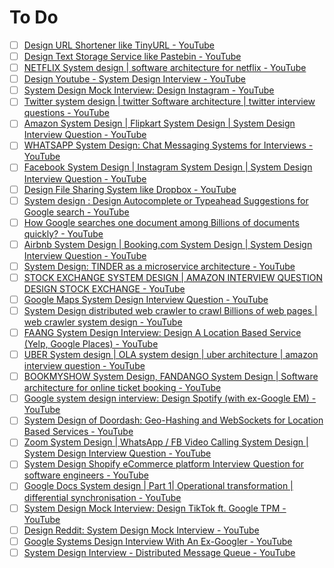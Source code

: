 # To Do
- [ ] [Design URL Shortener like TinyURL - YouTube](https://www.youtube.com/watch?v=fMZMm_0ZhK4)
- [ ] [Design Text Storage Service like Pastebin - YouTube](https://www.youtube.com/watch?v=josjRSBqEBI)
- [ ] [NETFLIX System design | software architecture for netflix - YouTube](https://www.youtube.com/watch?v=psQzyFfsUGU)
- [ ] [Design Youtube - System Design Interview - YouTube](https://www.youtube.com/watch?v=jPKTo1iGQiE)
- [ ] [System Design Mock Interview: Design Instagram - YouTube](https://www.youtube.com/watch?v=VJpfO6KdyWE)
- [ ] [Twitter system design | twitter Software architecture | twitter interview questions - YouTube](https://www.youtube.com/watch?v=wYk0xPP_P_8)
- [ ] [Amazon System Design | Flipkart System Design | System Design Interview Question - YouTube](https://www.youtube.com/watch?v=EpASu_1dUdE)
- [ ] [WHATSAPP System Design: Chat Messaging Systems for Interviews - YouTube](https://www.youtube.com/watch?v=vvhC64hQZMk)
- [ ] [Facebook System Design | Instagram System Design | System Design Interview Question - YouTube](https://www.youtube.com/watch?v=9-hjBGxuiEs)
- [ ] [Design File Sharing System like Dropbox - YouTube](https://www.youtube.com/watch?v=U0xTu6E2CT8)
- [ ] [System design : Design Autocomplete or Typeahead Suggestions for Google search - YouTube](https://www.youtube.com/watch?v=us0qySiUsGU)
- [ ] [How Google searches one document among Billions of documents quickly? - YouTube](https://www.youtube.com/watch?v=CeGtqouT8eA)
- [ ] [Airbnb System Design | Booking.com System Design | System Design Interview Question - YouTube](https://www.youtube.com/watch?v=YyOXt2MEkv4)
- [ ] [System Design: TINDER as a microservice architecture - YouTube](https://www.youtube.com/watch?v=tndzLznxq40)
- [ ] [STOCK EXCHANGE SYSTEM DESIGN | AMAZON INTERVIEW QUESTION DESIGN STOCK EXCHANGE - YouTube](https://www.youtube.com/watch?v=dUMWMZmMsVE)
- [ ] [Google Maps System Design Interview Question - YouTube](https://www.youtube.com/watch?v=jk3yvVfNvds)
- [ ] [System Design distributed web crawler to crawl Billions of web pages | web crawler system design - YouTube](https://www.youtube.com/watch?v=BKZxZwUgL3Y)
- [ ] [FAANG System Design Interview: Design A Location Based Service (Yelp, Google Places) - YouTube](https://www.youtube.com/watch?v=M4lR_Va97cQ&t=831s)
- [ ] [UBER System design | OLA system design | uber architecture | amazon interview question - YouTube](https://www.youtube.com/watch?v=umWABit-wbk)
- [ ] [BOOKMYSHOW System Design, FANDANGO System Design | Software architecture for online ticket booking - YouTube](https://www.youtube.com/watch?v=lBAwJgoO3Ek)
- [ ] [Google system design interview: Design Spotify (with ex-Google EM) - YouTube](https://www.youtube.com/watch?v=_K-eupuDVEc)
- [ ] [System Design of Doordash: Geo-Hashing and WebSockets for Location Based Services - YouTube](https://www.youtube.com/watch?v=iRhSAR3ldTw)
- [ ] [Zoom System Design | WhatsApp / FB Video Calling System Design | System Design Interview Question - YouTube](https://www.youtube.com/watch?v=G32ThJakeHk)
- [ ] [System Design Shopify eCommerce platform Interview Question for software engineers - YouTube](https://www.youtube.com/watch?v=lEL4F_0J3l8)
- [ ] [Google Docs System design | Part 1| Operational transformation | differential synchronisation - YouTube](https://www.youtube.com/watch?v=2auwirNBvGg)
- [ ] [System Design Mock Interview: Design TikTok ft. Google TPM - YouTube](https://www.youtube.com/watch?v=Z-0g_aJL5Fw)
- [ ] [Design Reddit: System Design Mock Interview - YouTube](https://www.youtube.com/watch?v=KYExYE_9nIY)
- [ ] [Google Systems Design Interview With An Ex-Googler - YouTube](https://www.youtube.com/watch?v=q0KGYwNbf-0)
- [ ] [System Design Interview - Distributed Message Queue - YouTube](https://www.youtube.com/watch?v=iJLL-KPqBpM)
